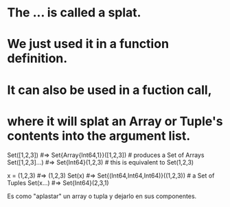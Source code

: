 # The ... is called a splat.
# We just used it in a function definition.
# It can also be used in a fuction call,
# where it will splat an Array or Tuple's contents into the argument list.
Set([1,2,3])    #=> Set{Array{Int64,1}}([1,2,3]) # produces a Set of Arrays
Set([1,2,3]...) #=> Set{Int64}(1,2,3) # this is equivalent to Set(1,2,3)

x = (1,2,3)     #=> (1,2,3)
Set(x)          #=> Set{(Int64,Int64,Int64)}((1,2,3)) # a Set of Tuples
Set(x...)       #=> Set{Int64}(2,3,1)


Es como "aplastar" un array o tupla y dejarlo en sus componentes.
